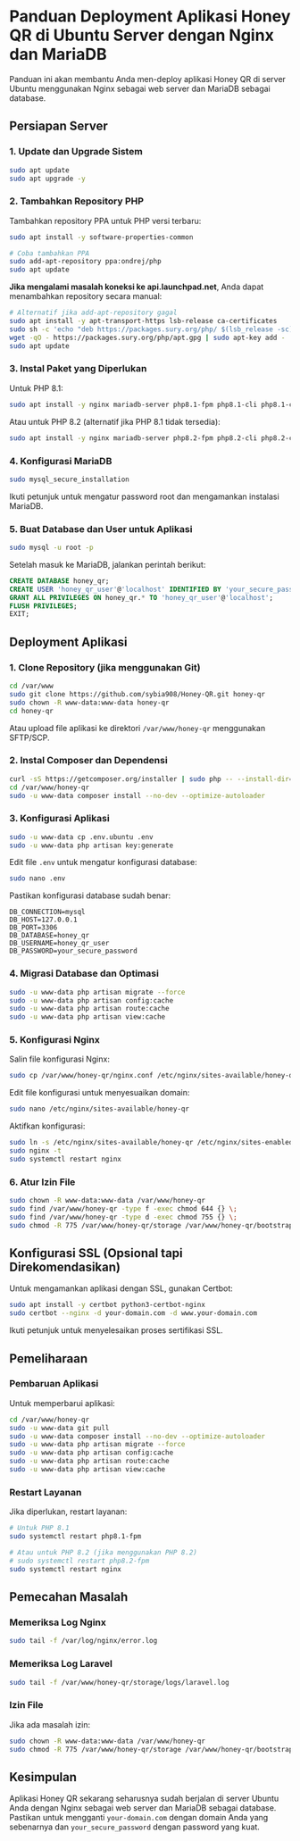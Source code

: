 # Panduan Deployment Aplikasi Honey QR di Ubuntu Server dengan Nginx dan MariaDB

Panduan ini akan membantu Anda men-deploy aplikasi Honey QR di server Ubuntu menggunakan Nginx sebagai web server dan MariaDB sebagai database.

## Persiapan Server

### 1. Update dan Upgrade Sistem

```bash
sudo apt update
sudo apt upgrade -y
```

### 2. Tambahkan Repository PHP

Tambahkan repository PPA untuk PHP versi terbaru:

```bash
sudo apt install -y software-properties-common

# Coba tambahkan PPA
sudo add-apt-repository ppa:ondrej/php
sudo apt update
```

**Jika mengalami masalah koneksi ke api.launchpad.net**, Anda dapat menambahkan repository secara manual:

```bash
# Alternatif jika add-apt-repository gagal
sudo apt install -y apt-transport-https lsb-release ca-certificates
sudo sh -c 'echo "deb https://packages.sury.org/php/ $(lsb_release -sc) main" > /etc/apt/sources.list.d/php.list'
wget -qO - https://packages.sury.org/php/apt.gpg | sudo apt-key add -
sudo apt update
```

### 3. Instal Paket yang Diperlukan

Untuk PHP 8.1:

```bash
sudo apt install -y nginx mariadb-server php8.1-fpm php8.1-cli php8.1-common php8.1-mysql php8.1-zip php8.1-gd php8.1-mbstring php8.1-curl php8.1-xml php8.1-bcmath php8.1-intl php8.1-pgsql unzip git
```

Atau untuk PHP 8.2 (alternatif jika PHP 8.1 tidak tersedia):

```bash
sudo apt install -y nginx mariadb-server php8.2-fpm php8.2-cli php8.2-common php8.2-mysql php8.2-zip php8.2-gd php8.2-mbstring php8.2-curl php8.2-xml php8.2-bcmath php8.2-intl php8.2-pgsql unzip git
```

### 4. Konfigurasi MariaDB

```bash
sudo mysql_secure_installation
```

Ikuti petunjuk untuk mengatur password root dan mengamankan instalasi MariaDB.

### 5. Buat Database dan User untuk Aplikasi

```bash
sudo mysql -u root -p
```

Setelah masuk ke MariaDB, jalankan perintah berikut:

```sql
CREATE DATABASE honey_qr;
CREATE USER 'honey_qr_user'@'localhost' IDENTIFIED BY 'your_secure_password';
GRANT ALL PRIVILEGES ON honey_qr.* TO 'honey_qr_user'@'localhost';
FLUSH PRIVILEGES;
EXIT;
```

## Deployment Aplikasi

### 1. Clone Repository (jika menggunakan Git)

```bash
cd /var/www
sudo git clone https://github.com/sybia908/Honey-QR.git honey-qr
sudo chown -R www-data:www-data honey-qr
cd honey-qr
```

Atau upload file aplikasi ke direktori `/var/www/honey-qr` menggunakan SFTP/SCP.

### 2. Instal Composer dan Dependensi

```bash
curl -sS https://getcomposer.org/installer | sudo php -- --install-dir=/usr/local/bin --filename=composer
cd /var/www/honey-qr
sudo -u www-data composer install --no-dev --optimize-autoloader
```

### 3. Konfigurasi Aplikasi

```bash
sudo -u www-data cp .env.ubuntu .env
sudo -u www-data php artisan key:generate
```

Edit file `.env` untuk mengatur konfigurasi database:

```bash
sudo nano .env
```

Pastikan konfigurasi database sudah benar:

```
DB_CONNECTION=mysql
DB_HOST=127.0.0.1
DB_PORT=3306
DB_DATABASE=honey_qr
DB_USERNAME=honey_qr_user
DB_PASSWORD=your_secure_password
```

### 4. Migrasi Database dan Optimasi

```bash
sudo -u www-data php artisan migrate --force
sudo -u www-data php artisan config:cache
sudo -u www-data php artisan route:cache
sudo -u www-data php artisan view:cache
```

### 5. Konfigurasi Nginx

Salin file konfigurasi Nginx:

```bash
sudo cp /var/www/honey-qr/nginx.conf /etc/nginx/sites-available/honey-qr
```

Edit file konfigurasi untuk menyesuaikan domain:

```bash
sudo nano /etc/nginx/sites-available/honey-qr
```

Aktifkan konfigurasi:

```bash
sudo ln -s /etc/nginx/sites-available/honey-qr /etc/nginx/sites-enabled/
sudo nginx -t
sudo systemctl restart nginx
```

### 6. Atur Izin File

```bash
sudo chown -R www-data:www-data /var/www/honey-qr
sudo find /var/www/honey-qr -type f -exec chmod 644 {} \;
sudo find /var/www/honey-qr -type d -exec chmod 755 {} \;
sudo chmod -R 775 /var/www/honey-qr/storage /var/www/honey-qr/bootstrap/cache
```

## Konfigurasi SSL (Opsional tapi Direkomendasikan)

Untuk mengamankan aplikasi dengan SSL, gunakan Certbot:

```bash
sudo apt install -y certbot python3-certbot-nginx
sudo certbot --nginx -d your-domain.com -d www.your-domain.com
```

Ikuti petunjuk untuk menyelesaikan proses sertifikasi SSL.

## Pemeliharaan

### Pembaruan Aplikasi

Untuk memperbarui aplikasi:

```bash
cd /var/www/honey-qr
sudo -u www-data git pull
sudo -u www-data composer install --no-dev --optimize-autoloader
sudo -u www-data php artisan migrate --force
sudo -u www-data php artisan config:cache
sudo -u www-data php artisan route:cache
sudo -u www-data php artisan view:cache
```

### Restart Layanan

Jika diperlukan, restart layanan:

```bash
# Untuk PHP 8.1
sudo systemctl restart php8.1-fpm

# Atau untuk PHP 8.2 (jika menggunakan PHP 8.2)
# sudo systemctl restart php8.2-fpm
sudo systemctl restart nginx
```

## Pemecahan Masalah

### Memeriksa Log Nginx

```bash
sudo tail -f /var/log/nginx/error.log
```

### Memeriksa Log Laravel

```bash
sudo tail -f /var/www/honey-qr/storage/logs/laravel.log
```

### Izin File

Jika ada masalah izin:

```bash
sudo chown -R www-data:www-data /var/www/honey-qr
sudo chmod -R 775 /var/www/honey-qr/storage /var/www/honey-qr/bootstrap/cache
```

## Kesimpulan

Aplikasi Honey QR sekarang seharusnya sudah berjalan di server Ubuntu Anda dengan Nginx sebagai web server dan MariaDB sebagai database. Pastikan untuk mengganti `your-domain.com` dengan domain Anda yang sebenarnya dan `your_secure_password` dengan password yang kuat.
